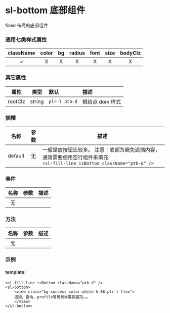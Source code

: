 # sl-bottom 底部组件

fixed 布局的底部组件

### 通用七类样式属性

| className | color |  bg   | radius | font  | size  | bodyClz |
| :-------: | :---: | :---: | :----: | :---: | :---: | :-----: |
| &#10003;  | &Chi; | &Chi; | &Chi;  | &Chi; | &Chi; |  &Chi;  |

### 其它属性

|  属性   |  类型  | 默认          | 描述            |
| :-----: | :----: | :------------ | :-------------- |
| rootClz | string | `plr-l ptb-d` | 根结点 dom 样式 |

### 插糟

|  名称   | 参数 | 描述                                                                                                                         |
| :-----: | :--: | ---------------------------------------------------------------------------------------------------------------------------- |
| default |  无  | 一般是放按钮比较多。 注意：底部为避免遮挡内容，通常需要使用空行组件来填充:<br/>`<sl-fill-line isBottom className="ptb-d" />` |

### 事件

| 名称 | 参数 | 描述 |
| :--: | :--: | ---- |
|  无  |      |      |

### 方法

| 名称 | 参数 | 描述 |
| :--: | :--: | ---- |
|  无  |      |      |

### 示例

#### template:

```
<sl-fill-line isBottom className="ptb-d" />
<sl-bottom>
    <view class="bg-success color-white h-88 plr-l flex">
    通知、查询、profile等场景常需要置顶。。。
    </view>
</sl-bottom>
```
